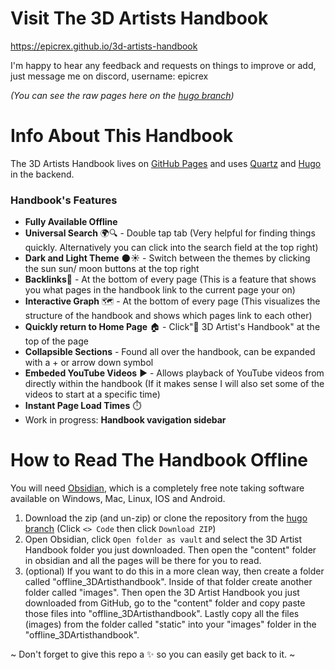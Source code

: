 # Visit The 3D Artists Handbook
https://epicrex.github.io/3d-artists-handbook<br>

I'm happy to hear any feedback and requests on things to improve or add, just message me on discord, username: epicrex

_(You can see the raw pages here on the [hugo branch](https://github.com/Epicrex/3d-artists-handbook/tree/hugo))_
# Info About This Handbook

The 3D Artists Handbook lives on [GitHub Pages](https://epicrex.github.io/3d-artists-handbook) and uses [Quartz](https://github.com/jackyzha0/quartz) and [Hugo](https://gohugo.io/) in the backend.

### Handbook's Features
- **Fully Available Offline**
- **Universal Search** 🌍🔍 - Double tap tab (Very helpful for finding things quickly. Alternatively you can click into the search field at the top right)
- **Dark and Light Theme** 🌑☀️ - Switch between the themes by clicking the sun sun/ moon buttons at the top right
- **Backlinks**🔗 - At the bottom of every page (This is a feature that shows you what pages in the handbook link to the current page your on)
- **Interactive Graph** 🗺️ - At the bottom of every page (This visualizes the structure of the handbook and shows which pages link to each other)
- **Quickly return to Home Page** 🏠 - Click"🦑 3D Artist's Handbook" at the top of the page
- **Collapsible Sections** - Found all over the handbook, can be expanded with a + or arrow down symbol
- **Embeded YouTube Videos** ▶️ - Allows playback of YouTube videos from directly within the handbook (If it makes sense I will also set some of the videos to start at a specific time)
- **Instant Page Load Times** ⏱️
- Work in progress: **Handbook vavigation sidebar**

# How to Read The Handbook Offline

You will need [Obsidian](https://obsidian.md/), which is a completely free note taking software available on Windows, Mac, Linux, IOS and Android.

1. Download the zip (and un-zip) or clone the repository from the [hugo branch](https://github.com/Epicrex/3d-artists-handbook/tree/hugo) (Click `<> Code` then click `Download ZIP`)
2. Open Obsidian, click `Open folder as vault` and select the 3D Artist Handbook folder you just downloaded. Then open the "content" folder in obsidian and all the pages will be there for you to read.
3. (optional) If you want to do this in a more clean way, then create a folder called "offline_3DArtisthandbook". Inside of that folder create another folder called "images". Then open the 3D Artist Handbook you just downloaded from GitHub, go to the "content" folder and copy paste those files into "offline_3DArtisthandbook". Lastly copy all the files (images) from the folder called "static" into your "images" folder in the "offline_3DArtisthandbook".


~ Don't forget to give this repo a ✨ so you can easily get back to it. ~
